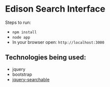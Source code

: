 # Edison Search Interface

Steps to run: 
 - `npm install`
 - `node app`
 - In your browser open: `http://localhost:3000`
 
 
 
## Technologies being used: 
 - jquery 
 - bootstrap 
 - [jquery-searchable](https://github.com/stidges/jquery-searchable)
 
 